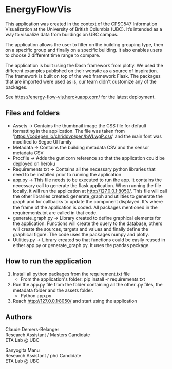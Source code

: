 # EnergyFlowVis
This application was created in the context of the CPSC547 Information Visualization at the University of British Columbia (UBC). It’s intended as a way to visualize data from buildings on UBC campus.

The application allows the user to filter on the building grouping type, then on a specific group and finally on a specific building.
It also enables users to choose 2 different time range to compare.

The application is built using the Dash framework from plotly. We used the different examples published on their website as a source of inspiration. The framework is built on top of the web framework Flask. The packages that are imported were used as is, our team didn't customize any of the packages.

See https://energy-flow-vis.herokuapp.com/ for the latest deployment.

## Files and folders
- Assets -> Contains the thumbnail image the CSS file for default formatting in the application. The file was taken from 'https://codepen.io/chriddyp/pen/bWLwgP.css' and the main font was modified to Segoe UI family
- Metadata -> Contains the building metadata CSV and the sensor metadata CSV
- Procfile -> Adds the gunicorn reference so that the application could be deployed on heroku
- Requirements.txt -> Contains all the necessary python libraries that need to be installed prior to running the application
- app.py -> This file needs to be executed to run the app. It contains the necessary call to generate the flask application. When running the file locally, it will run the application at http://127.0.0.1:8050/. This file will call the other libraries created: generate_graph and utilities to generate the graph and for callbacks to update the component displayed. It's where the frame of the application is coded. All packages mentioned in the requirements.txt are called in that code.
- generate_graph.py -> Library created to define graphical elements for the application. Functions will create the query to the database, others will create the sources, targets and values and finally define the graphical figure. The code uses the packages numpy and plotly.
- Utilities.py -> Library created so that functions could be easily reused in either app.py or generate_graph.py. It uses the pandas package.


## How to run the application
1) Install all python packages from the requirement.txt file
    - From the application's folder: pip install -r requirements.txt
2) Run the app.py file from the folder containing all the other .py files, the metadata folder and the assets folder.
    - Python app.py
3) Reach http://127.0.0.1:8050/ and start using the application

## Authors
Claude Demers-Belanger <br />
Research Assistant / Masters Candidate <br />
ETA Lab @ UBC <br />

Sanyogita Manu <br />
Research Assistant / phd Candidate <br />
ETA Lab @ UBC <br />
